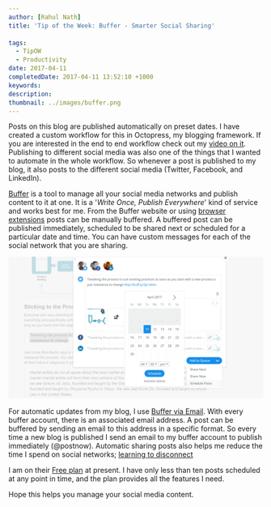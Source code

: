```yaml
---
author: [Rahul Nath]
title: 'Tip of the Week: Buffer - Smarter Social Sharing'
  
tags:
  - TipOW
  - Productivity
date: 2017-04-11
completedDate: 2017-04-11 13:52:10 +1000
keywords:
description:
thumbnail: ../images/buffer.png
---
```


Posts on this blog are published automatically on preset dates. I have created a custom workflow for this in Octopress, my blogging framework. If you are interested in the end to end workflow check out my [video on it](https://www.youtube.com/watch?v=1YTjHWjepag). Publishing to different social media was also one of the things that I wanted to automate in the whole workflow. So whenever a post is published to my blog, it also posts to the different social media (Twitter, Facebook, and LinkedIn).

[Buffer](https://buffer.com/) is a tool to manage all your social media networks and publish content to it at one. It is a '_Write Once, Publish Everywhere_' kind of service and works best for me. From the Buffer website or using [browser extensions](https://buffer.com/extensions) posts can be manually buffered. A buffered post can be published immediately, scheduled to be shared next or scheduled for a particular date and time. You can have custom messages for each of the social network that you are sharing.

<img src="../images/buffer_share.png" alt="Buffer Share" class="center" />

For automatic updates from my blog, I use [Buffer via Email](https://buffer.com/guides/email). With every buffer account, there is an associated email address. A post can be buffered by sending an email to this address in a specific format. So every time a new blog is published I send an email to my buffer account to publish immediately (@postnow). Automatic sharing posts also helps me reduce the time I spend on social networks; [learning to disconnect](http://www.rahulpnath.com/blog/life-learnings-after-being-a-parent/)

I am on their [Free plan](https://buffer.com/pricing) at present. I have only less than ten posts scheduled at any point in time, and the plan provides all the features I need.

Hope this helps you manage your social media content.
